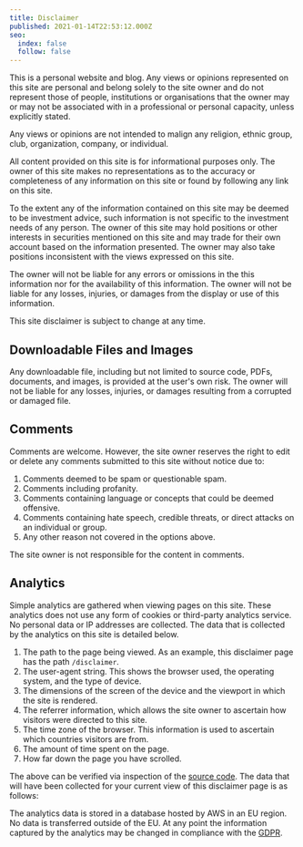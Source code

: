 ```yaml
---
title: Disclaimer
published: 2021-01-14T22:53:12.000Z
seo:
  index: false
  follow: false
---
```


This is a personal website and blog. Any views or opinions represented on this site are personal and belong solely to
the site owner and do not represent those of people, institutions or organisations that the owner may or may not be
associated with in a professional or personal capacity, unless explicitly stated.

Any views or opinions are not intended to malign any religion, ethnic group, club, organization, company, or individual.

All content provided on this site is for informational purposes only. The owner of this site makes no representations as
to the accuracy or completeness of any information on this site or found by following any link on this site.

To the extent any of the information contained on this site may be deemed to be investment advice, such information is
not specific to the investment needs of any person. The owner of this site may hold positions or other interests in
securities mentioned on this site and may trade for their own account based on the information presented. The owner may
also take positions inconsistent with the views expressed on this site.

The owner will not be liable for any errors or omissions in the this information nor for the availability of this
information. The owner will not be liable for any losses, injuries, or damages from the display or use of this
information.

This site disclaimer is subject to change at any time.

## Downloadable Files and Images

Any downloadable file, including but not limited to source code, PDFs, documents, and images, is provided at the user's
own risk. The owner will not be liable for any losses, injuries, or damages resulting from a corrupted or damaged file.

## Comments

Comments are welcome. However, the site owner reserves the right to edit or delete any comments submitted to this site
without notice due to:

1. Comments deemed to be spam or questionable spam.
1. Comments including profanity.
1. Comments containing language or concepts that could be deemed offensive.
1. Comments containing hate speech, credible threats, or direct attacks on an individual or group.
1. Any other reason not covered in the options above.

The site owner is not responsible for the content in comments.

## Analytics

Simple analytics are gathered when viewing pages on this site. These analytics does not use any form of cookies or
third-party analytics service. No personal data or IP addresses are collected. The data that is collected by the
analytics on this site is detailed below.

1. The path to the page being viewed. As an example, this disclaimer page has the path `/disclaimer`.
1. The user-agent string. This shows the browser used, the operating system, and the type of device.
1. The dimensions of the screen of the device and the viewport in which the site is rendered.
1. The referrer information, which allows the site owner to ascertain how visitors were directed to this site.
1. The time zone of the browser. This information is used to ascertain which countries visitors are from.
1. The amount of time spent on the page.
1. How far down the page you have scrolled.

The above can be verified via inspection of the [source
code](https://github.com/BlakeRain/blakerain.com/blob/main/components/Analytics.tsx). The data that will have been
collected for your current view of this disclaimer page is as follows:

<AnalyticsInformation />

The analytics data is stored in a database hosted by AWS in an EU region. No data is transferred outside of the EU.
At any point the information captured by the analytics may be changed in compliance with the [GDPR](https://gdpr-info.eu/).
